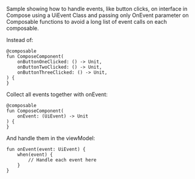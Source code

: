 Sample showing how to handle events, like button clicks, on interface in Compose using a UiEvent Class and passing only OnEvent parameter on Composable functions to avoid a long list of event calls on each composable.

Instead of: 

    @composable
    fun ComposeComponent(
        onButtonOneClicked: () -> Unit,
        onButtonTwoClicked: () -> Unit,
        onButtonThreeClicked: () -> Unit,
    ) {
    }

Collect all events together with onEvent:

    @composable
    fun ComposeComponent(
        onEvent: (UiEvent) -> Unit
    ) {
    }

And handle them in the viewModel:

    fun onEvent(event: UiEvent) {
        when(event) {
            // Handle each event here
        }
    }
